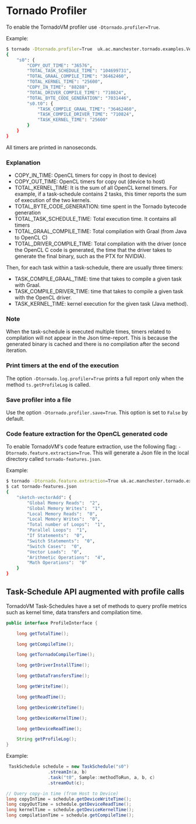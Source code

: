 # Tornado Profiler

To enable the TornadoVM profiler use `-Dtornado.profiler=True`.


Example:

```bash
$ tornado -Dtornado.profiler=True  uk.ac.manchester.tornado.examples.VectorAddInt 100000
{
    "s0": {
        "COPY_OUT_TIME": "36576",
        "TOTAL_TASK_SCHEDULE_TIME": "104699731",
        "TOTAL_GRAAL_COMPILE_TIME": "36462460",
        "TOTAL_KERNEL_TIME": "25600",
        "COPY_IN_TIME": "88288",
        "TOTAL_DRIVER_COMPILE_TIME": "710824",
        "TOTAL_BYTE_CODE_GENERATION": "7031446",
        "s0.t0": {
            "TASK_COMPILE_GRAAL_TIME": "36462460",
            "TASK_COMPILE_DRIVER_TIME": "710824",
            "TASK_KERNEL_TIME": "25600"
        }
    }
}
```

All timers are printed in nanoseconds. 



### Explanation

* COPY_IN_TIME: OpenCL timers for copy in (host to device)
* COPY_OUT_TIME: OpenCL timers for copy out (device to host)
* TOTAL_KERNEL_TIME: It is the sum of all OpenCL kernel timers. For example, if a task-schedule contains 2 tasks, this timer reports the sum of execution of the two kernels.
* TOTAL_BYTE_CODE_GENERATION: time spent in the Tornado bytecode generation
* TOTAL_TASK_SCHEDULE_TIME: Total execution time. It contains all timers
* TOTAL_GRAAL_COMPILE_TIME: Total compilation with Graal (from Java to OpenCL C)
* TOTAL_DRIVER_COMPILE_TIME: Total compilation with the driver (once the OpenCL C code is generated, the time that the driver takes to generate the final binary, such as the PTX for NVIDIA).


Then, for each task within a task-schedule, there are usually three timers:

* TASK_COMPILE_GRAAL_TIME: time that takes to compile a given task with Graal.
* TASK_COMPILE_DRIVER_TIME: time that takes to compile a given task with the OpenCL driver.
* TASK_KERNEL_TIME: kernel execution for the given task (Java method).



### Note

When the task-schedule is executed multiple times, timers related to compilation will not appear in the Json time-report. This is because the generated binary is cached and there is no compilation after the second iteration. 



### Print timers at the end of the execution

The option `-Dtornado.log.profiler=True` prints a full report only when the method `ts.getProfileLog` is called.


### Save profiler into a file

Use the option `-Dtornado.profiler.save=True`.  This option is set to `False` by default.


### Code feature extraction for the OpenCL generated code

To enable TornadoVM's code feature extraction, use the following flag: `-Dtornado.feature.extraction=True`. This will generate a Json file in the local directory called `tornado-features.json`.


Example:


```bash
$ tornado -Dtornado.feature.extraction=True uk.ac.manchester.tornado.examples.VectorAddInt 4096
$ cat tornado-features.json 
{
    "sketch-vectorAdd": { 
        "Global Memory Reads":  "2",
        "Global Memory Writes":  "1",
        "Local Memory Reads":  "0",
        "Local Memory Writes":  "0",
        "Total number of Loops":  "1",
        "Parallel Loops":  "1",
        "If Statements":  "0",
        "Switch Statements":  "0",
        "Switch Cases":  "0",
        "Vector Loads":  "0",
        "Arithmetic Operations":  "4",
        "Math Operations":  "0"
    }
}
```

## Task-Schedule API augmented with profile calls

TornadoVM Task-Schedules have a set of methods to query profile metrics such as kernel time, data transfers and compilation time. 

```java
public interface ProfileInterface {

    long getTotalTime();

    long getCompileTime();

    long getTornadoCompilerTime();

    long getDriverInstallTime();

    long getDataTransfersTime();

    long getWriteTime();

    long getReadTime();

    long getDeviceWriteTime();

    long getDeviceKernelTime();

    long getDeviceReadTime();

    String getProfileLog();
}
```

Example:

```java
 TaskSchedule schedule = new TaskSchedule("s0")
                .streamIn(a, b)
                .task("t0", Sample::methodToRun, a, b, c)
                .streamOut(c);

// Query copy-in time (from Host to Device)
long copyInTime = schedule.getDeviceWriteTime();
long copyOutTime = schedule.getDeviceReadTime();
long kernelTime = schedule.getDeviceKernelTime();
long compilationTime = schedule.getCompileTime();
```



